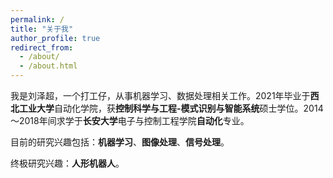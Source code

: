 ```yaml
---
permalink: /
title: "关于我"
author_profile: true
redirect_from: 
  - /about/
  - /about.html
---
```

我是刘泽超，一个打工仔，从事机器学习、数据处理相关工作。2021年毕业于**西北工业大学**自动化学院，获**控制科学与工程-模式识别与智能系统**硕士学位。2014～2018年间求学于**长安大学**电子与控制工程学院**自动化**专业。


目前的研究兴趣包括：**机器学习**、**图像处理**、**信号处理**。

终极研究兴趣：**人形机器人**。
